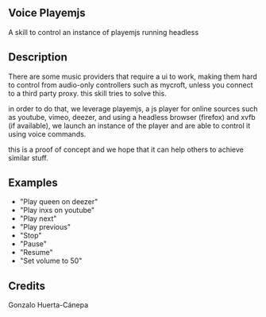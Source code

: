 ## Voice Playemjs
A skill to control an instance of playemjs running headless

## Description
There are some music providers that require a ui to work, making them hard to control from audio-only controllers such as mycroft, unless you connect to a third party proxy. this skill tries to solve this.

in order to do that, we leverage playemjs, a js player for online sources such as youtube, vimeo, deezer, and using a headless browser (firefox) and xvfb (if available), we launch an instance of the player and are able to control it using voice commands.

this is a proof of concept and we hope that it can help others to achieve similar stuff.

## Examples
 - "Play queen on deezer"
 - "Play inxs on youtube"
 - "Play next"
 - "Play previous"
 - "Stop"
 - "Pause"
 - "Resume"
 - "Set volume to 50"


## Credits
Gonzalo Huerta-Cánepa


